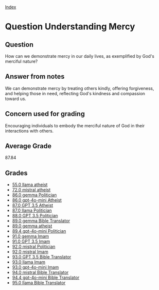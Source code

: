 
[Index](../../index.md)
# Question Understanding Mercy
## Question
How can we demonstrate mercy in our daily lives, as exemplified by God's merciful nature?

## Answer from notes
We can demonstrate mercy by treating others kindly, offering forgiveness, and helping those in need, reflecting God's kindness and compassion toward us.

## Concern used for grading
Encouraging individuals to embody the merciful nature of God in their interactions with others.

## Average Grade
87.84

## Grades
 * [55.0 llama atheist](../answers/llama_atheist/Understanding_Mercy.md)
 * [72.0 mistral atheist](../answers/mistral_atheist/Understanding_Mercy.md)
 * [86.0 gemma Politician](../answers/gemma_Politician/Understanding_Mercy.md)
 * [86.0 gpt-4o-mini Atheist](../answers/gpt-4o-mini_Atheist/Understanding_Mercy.md)
 * [87.0 GPT 3.5 Atheist](../answers/GPT_3.5_Atheist/Understanding_Mercy.md)
 * [87.0 llama Politician](../answers/llama_Politician/Understanding_Mercy.md)
 * [88.0 GPT 3.5 Politician](../answers/GPT_3.5_Politician/Understanding_Mercy.md)
 * [89.0 gemma Bible Translator](../answers/gemma_Bible_Translator/Understanding_Mercy.md)
 * [89.0 gemma atheist](../answers/gemma_atheist/Understanding_Mercy.md)
 * [89.4 gpt-4o-mini Politician](../answers/gpt-4o-mini_Politician/Understanding_Mercy.md)
 * [91.0 gemma Imam](../answers/gemma_Imam/Understanding_Mercy.md)
 * [91.0 GPT 3.5 Imam](../answers/GPT_3.5_Imam/Understanding_Mercy.md)
 * [92.0 mistral Politician](../answers/mistral_Politician/Understanding_Mercy.md)
 * [92.0 mistral Imam](../answers/mistral_Imam/Understanding_Mercy.md)
 * [93.0 GPT 3.5 Bible Translator](../answers/GPT_3.5_Bible_Translator/Understanding_Mercy.md)
 * [93.0 llama Imam](../answers/llama_Imam/Understanding_Mercy.md)
 * [93.0 gpt-4o-mini Imam](../answers/gpt-4o-mini_Imam/Understanding_Mercy.md)
 * [94.0 mistral Bible Translator](../answers/mistral_Bible_Translator/Understanding_Mercy.md)
 * [94.4 gpt-4o-mini Bible Translator](../answers/gpt-4o-mini_Bible_Translator/Understanding_Mercy.md)
 * [95.0 llama Bible Translator](../answers/llama_Bible_Translator/Understanding_Mercy.md)
